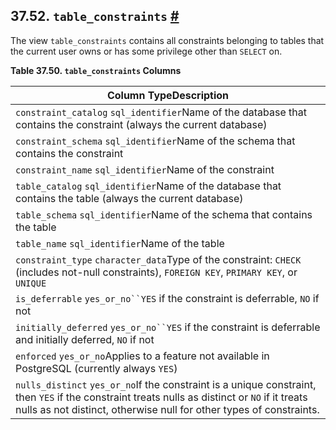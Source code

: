 ## 37.52. `table_constraints` [#](#INFOSCHEMA-TABLE-CONSTRAINTS)

The view `table_constraints` contains all constraints belonging to tables that the current user owns or has some privilege other than `SELECT` on.

**Table 37.50. `table_constraints` Columns**

| Column TypeDescription                                                                                                                                                                                                 |
| ---------------------------------------------------------------------------------------------------------------------------------------------------------------------------------------------------------------------- |
| `constraint_catalog` `sql_identifier`Name of the database that contains the constraint (always the current database)                                                                                                   |
| `constraint_schema` `sql_identifier`Name of the schema that contains the constraint                                                                                                                                    |
| `constraint_name` `sql_identifier`Name of the constraint                                                                                                                                                               |
| `table_catalog` `sql_identifier`Name of the database that contains the table (always the current database)                                                                                                             |
| `table_schema` `sql_identifier`Name of the schema that contains the table                                                                                                                                              |
| `table_name` `sql_identifier`Name of the table                                                                                                                                                                         |
| `constraint_type` `character_data`Type of the constraint: `CHECK` (includes not-null constraints), `FOREIGN KEY`, `PRIMARY KEY`, or `UNIQUE`                                                                           |
| `is_deferrable` `yes_or_no``YES` if the constraint is deferrable, `NO` if not                                                                                                                                          |
| `initially_deferred` `yes_or_no``YES` if the constraint is deferrable and initially deferred, `NO` if not                                                                                                              |
| `enforced` `yes_or_no`Applies to a feature not available in PostgreSQL (currently always `YES`)                                                                                                                        |
| `nulls_distinct` `yes_or_no`If the constraint is a unique constraint, then `YES` if the constraint treats nulls as distinct or `NO` if it treats nulls as not distinct, otherwise null for other types of constraints. |